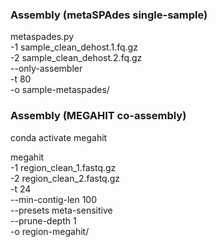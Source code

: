 ### Assembly (metaSPAdes single-sample)

metaspades.py \
    -1 sample_clean_dehost.1.fq.gz \
    -2 sample_clean_dehost.2.fq.gz \
    --only-assembler \
    -t 80 \
    -o sample-metaspades/

### Assembly (MEGAHIT co-assembly)

conda activate megahit

megahit \
    -1 region_clean_1.fastq.gz \
    -2 region_clean_2.fastq.gz \
    -t 24 \
    --min-contig-len 100 \
    --presets meta-sensitive \
    --prune-depth 1 \
    -o region-megahit/
